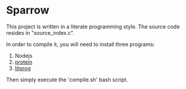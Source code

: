 # Sparrow

This project is written in a literate programming style. The source code resides in "source_index.c". 

In order to compile it, you will need to install three programs:

1. Nodejs
2. [protein](https://github.com/xekoukou/protein)
3. [litprog](https://github.com/xekoukou/litprog)

Then simply execute the 'compile.sh' bash script.
